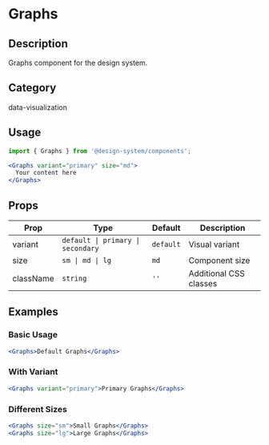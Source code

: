 # Graphs

## Description
Graphs component for the design system.

## Category
data-visualization

## Usage

```jsx
import { Graphs } from '@design-system/components';

<Graphs variant="primary" size="md">
  Your content here
</Graphs>
```

## Props

| Prop | Type | Default | Description |
|------|------|---------|-------------|
| variant | `default \| primary \| secondary` | `default` | Visual variant |
| size | `sm \| md \| lg` | `md` | Component size |
| className | `string` | `''` | Additional CSS classes |

## Examples

### Basic Usage
```jsx
<Graphs>Default Graphs</Graphs>
```

### With Variant
```jsx
<Graphs variant="primary">Primary Graphs</Graphs>
```

### Different Sizes
```jsx
<Graphs size="sm">Small Graphs</Graphs>
<Graphs size="lg">Large Graphs</Graphs>
```
